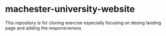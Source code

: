 # machester-university-website
This repository  is for cloning exercise especially focusing on desing landing page and adding the responsiveness
